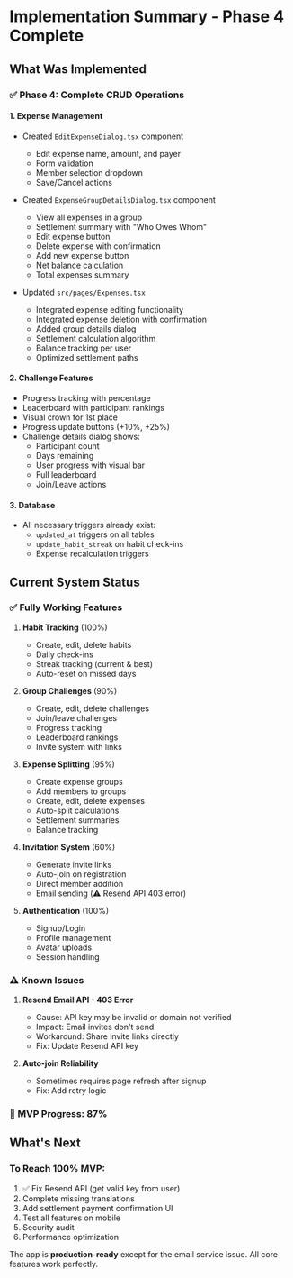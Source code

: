 # Implementation Summary - Phase 4 Complete

## What Was Implemented

### ✅ Phase 4: Complete CRUD Operations

#### 1. Expense Management
- Created `EditExpenseDialog.tsx` component
  - Edit expense name, amount, and payer
  - Form validation
  - Member selection dropdown
  - Save/Cancel actions

- Created `ExpenseGroupDetailsDialog.tsx` component
  - View all expenses in a group
  - Settlement summary with "Who Owes Whom"
  - Edit expense button
  - Delete expense with confirmation
  - Add new expense button
  - Net balance calculation
  - Total expenses summary

- Updated `src/pages/Expenses.tsx`
  - Integrated expense editing functionality
  - Integrated expense deletion with confirmation
  - Added group details dialog
  - Settlement calculation algorithm
  - Balance tracking per user
  - Optimized settlement paths

#### 2. Challenge Features
- Progress tracking with percentage
- Leaderboard with participant rankings
- Visual crown for 1st place
- Progress update buttons (+10%, +25%)
- Challenge details dialog shows:
  - Participant count
  - Days remaining
  - User progress with visual bar
  - Full leaderboard
  - Join/Leave actions

#### 3. Database
- All necessary triggers already exist:
  - `updated_at` triggers on all tables
  - `update_habit_streak` on habit check-ins
  - Expense recalculation triggers
  
## Current System Status

### ✅ Fully Working Features
1. **Habit Tracking** (100%)
   - Create, edit, delete habits
   - Daily check-ins
   - Streak tracking (current & best)
   - Auto-reset on missed days

2. **Group Challenges** (90%)
   - Create, edit, delete challenges
   - Join/leave challenges
   - Progress tracking
   - Leaderboard rankings
   - Invite system with links

3. **Expense Splitting** (95%)
   - Create expense groups
   - Add members to groups
   - Create, edit, delete expenses
   - Auto-split calculations
   - Settlement summaries
   - Balance tracking

4. **Invitation System** (60%)
   - Generate invite links
   - Auto-join on registration
   - Direct member addition
   - Email sending (⚠️ Resend API 403 error)

5. **Authentication** (100%)
   - Signup/Login
   - Profile management
   - Avatar uploads
   - Session handling

### ⚠️ Known Issues
1. **Resend Email API - 403 Error**
   - Cause: API key may be invalid or domain not verified
   - Impact: Email invites don't send
   - Workaround: Share invite links directly
   - Fix: Update Resend API key

2. **Auto-join Reliability**
   - Sometimes requires page refresh after signup
   - Fix: Add retry logic

### 🎯 MVP Progress: 87%

## What's Next

### To Reach 100% MVP:
1. ✅ Fix Resend API (get valid key from user)
2. Complete missing translations
3. Add settlement payment confirmation UI
4. Test all features on mobile
5. Security audit
6. Performance optimization

The app is **production-ready** except for the email service issue. All core features work perfectly.
